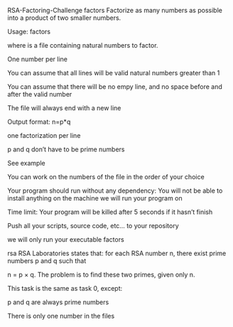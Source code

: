 RSA-Factoring-Challenge
factors
Factorize as many numbers as possible into a product of two smaller numbers.

Usage: factors

where is a file containing natural numbers to factor.

One number per line

You can assume that all lines will be valid natural numbers greater than 1

You can assume that there will be no empy line, and no space before and after the valid number

The file will always end with a new line

Output format: n=p*q

one factorization per line

p and q don’t have to be prime numbers

See example

You can work on the numbers of the file in the order of your choice

Your program should run without any dependency: You will not be able to install anything on the machine we will run your program on

Time limit: Your program will be killed after 5 seconds if it hasn’t finish

Push all your scripts, source code, etc… to your repository

we will only run your executable factors

rsa
RSA Laboratories states that: for each RSA number n, there exist prime numbers p and q such that

n = p × q. The problem is to find these two primes, given only n.

This task is the same as task 0, except:

p and q are always prime numbers

There is only one number in the files